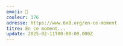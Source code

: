 ```yaml
---
emoji: 🎲
couleur: 176
adresse: https://www.6x8.org/en-ce-moment
titre: En ce moment...
update: 2025-02-11T00:00:00.000Z
---
```

